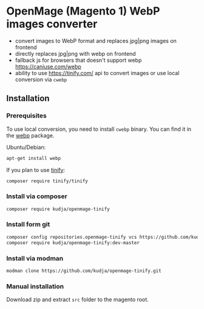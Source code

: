 # OpenMage (Magento 1) WebP images converter

- convert images to WebP format and replaces jpg|png images on frontend
- directly replaces jpg|png with webp on frontend
- fallback js for browsers that doesn't support webp https://caniuse.com/webp
- ability to use https://tinify.com/ api to convert images or use local conversion via `cwebp`

## Installation

### Prerequisites

To use local conversion, you need to install `cwebp` binary. You can find it in the [webp](https://developers.google.com/speed/webp/download) package.

Ubuntu/Debian:

```bash
apt-get install webp
```

If you plan to use [tinify](https://github.com/tinify/tinify-php):

```bash
composer require tinify/tinify
```

### Install via composer

```bash
composer require kudja/openmage-tinify
```

### Install form git

```bash
composer config repositories.openmage-tinify vcs https://github.com/kudja/openmage-tinify.git
composer require kudja/openmage-tinify:dev-master
```

### Install via modman

```bash
modman clone https://github.com/kudja/openmage-tinify.git
```

### Manual installation

Download zip and extract `src` folder to the magento root.

